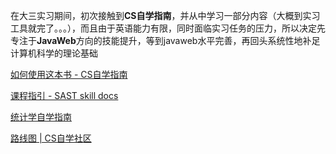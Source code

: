 在大三实习期间，初次接触到**CS自学指南**，并从中学习一部分内容（大概到实习工具就完了。。。），而且由于英语能力有限，同时面临实习任务的压力，所以决定先专注于**JavaWeb**方向的技能提升，等到javaweb水平完善，再回头系统性地补足计算机科学的理论基础

[如何使用这本书 - CS自学指南](https://csdiy.wiki/%E4%BD%BF%E7%94%A8%E6%8C%87%E5%8D%97/)

[课程指引 - SAST skill docs](https://docs.net9.org/courses/)

[统计学自学指南](https://xuankaiwang.github.io/)

[路线图 | CS自学社区](https://www.learncs.site/docs/roadmap)
